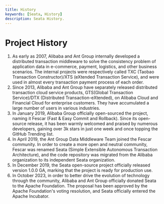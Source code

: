 ```yaml
---
title: History
keywords: [Seata, History]
description: Seata History.
---
```


# Project History
1. As early as 2007, Alibaba and Ant Group internally developed a distributed transaction middleware to solve the consistency problem of application data in e-commerce, payment, logistics, and other business scenarios. The internal projects were respectively called TXC (Taobao Transaction Constructor)/XTS (eXtended Transaction Service), and were used in almost every transaction payment process of each order.
2. Since 2013, Alibaba and Ant Group have separately released distributed transaction cloud service products, GTS(Global Transaction Service)/DTX (Distributed Transaction-eXtended), on Alibaba Cloud and Financial Cloud for enterprise customers. They have accumulated a large number of users in various industries.
3. In January 2019, Alibaba Group officially open-sourced the project, naming it Fescar (Fast & Easy Commit and Rollback). Since its open-source release, it has been warmly welcomed and praised by numerous developers, gaining over 3k stars in just one week and once topping the GitHub Trending list.
4. In April 2019, the Ant Group Data Middleware Team joined the Fescar community. In order to create a more open and neutral community, Fescar was renamed Seata (Simple Extensible Autonomous Transaction Architecture), and the code repository was migrated from the Alibaba organization to its independent Seata organization.
5. In December 2019, the Seata open-source project officially released version 1.0.0 GA, marking that the project is ready for production use.
6. In October 2023, in order to better drive the evolution of technology through the community, Alibaba and Ant Group officially donated Seata to the Apache Foundation. The proposal has been approved by the Apache Foundation's voting resolution, and Seata officially entered the Apache Incubator.